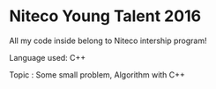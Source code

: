 # Niteco Young Talent 2016
All my code inside belong to Niteco intership program!

Language used: C++

Topic : Some small problem, Algorithm with C++




